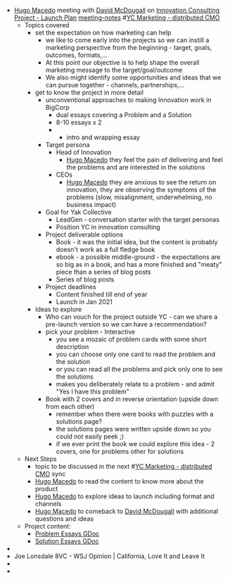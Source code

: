 - [Hugo Macedo](<Hugo Macedo.md>) meeting with [David McDougall](<David McDougall.md>) on [Innovation Consulting Project - Launch Plan](<Innovation Consulting Project - Launch Plan.md>) [meeting-notes](<meeting-notes.md>) #[YC Marketing - distributed CMO](<YC Marketing - distributed CMO.md>)
    - Topics covered
        - set the expectation on how marketing can help
            - we like to come early into the projects so we can instill a marketing perspective from the beginning - target, goals, outcomes, formats,...
            - At this point our objective is to help shape the overall marketing message to the target/goal/outcome 
            - We also might identify some opportunities and ideas that we can pursue together - channels, partnerships,...
        - get to know the project in more detail
            - unconventional approaches to making Innovation work in BigCorp
                - dual essays covering a Problem and a Solution
                - 8-10 essays x 2 
                - + intro and wrapping essay
            - Target persona 
                - Head of Innovation
                    - [Hugo Macedo](<Hugo Macedo.md>)  they feel the pain of delivering and feel the problems and are interested in the solutions
                - CEOs
                    - [Hugo Macedo](<Hugo Macedo.md>)  they are anxious to see the return on innovation, they are observing the symptoms of the problems (slow, misalignment, underwhelming, no business impact)
            - Goal for Yak Collective 
                - LeadGen - conversation starter with the target personas
                - Position YC in innovation consulting
            - Project deliverable options
                - Book - it was the initial idea, but the content is probably doesn't work as a full fledge book
                - ebook - a possible middle-ground - the expectations are so big as in a book,  and has a more finished and "meaty" piece than a series of blog posts
                - Series of blog posts
            - Project deadlines
                - Content finished till end of year
                - Launch in Jan 2021
        - Ideas to explore
            - Who can vouch for the project outside YC - can we share a pre-launch version so we can have a recommendation?
            - pick your problem - Interactive 
                - you see a mozaic of problem cards with some short description 
                - you can choose only one card to read the problem and the solution
                - or you can read all the problems and pick only one to see the solutions
                - makes you deliberately relate to a problem - and admit "Yes I have this problem"
            - Book with 2 covers and in reverse orientation (upside down from each other)
                - remember when there were books with puzzles with a solutions page?
                - the solutions pages were written upside down so you could not easily peek ;) 
                - if we ever print the book we could explore this idea - 2 covers, one for problems other for solutions
    - Next Steps
        - topic to be discussed in the next #[YC Marketing - distributed CMO](<YC Marketing - distributed CMO.md>) sync
        - [Hugo Macedo](<Hugo Macedo.md>) to read the content to know more about the product
        - [Hugo Macedo](<Hugo Macedo.md>) to explore ideas to launch including format and channels
        - [Hugo Macedo](<Hugo Macedo.md>) to comeback to [David McDougall](<David McDougall.md>) with additional questions and ideas
    - Project content:
        - [Problem Essays GDoc](https://docs.google.com/document/d/1HtM1xP17PyqpLNxKWWMN5V6ixVGZaNAC-hn-ekVJbNk/)
        - [Solution Essays GDoc](https://docs.google.com/document/d/1P63zQhOpJqZjC3L0gRo4v-WWtI2hfFGf6CpE7RnaYPU/)
- 
- Joe Lonsdale 8VC - WSJ Opinion | California, Love It and Leave It 
- 
- 
